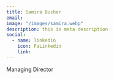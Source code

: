 ```yaml
---
title: Samira Bucher
email:
image: "/images/samira.webp"
description: this is meta description
social:
  - name: linkedin
    icon: FaLinkedin
    link:
---
```


Managing Director
